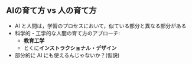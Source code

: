 ##  AIの育て方 vs 人の育て方

* AI と人間は，学習のプロセスにおいて，似ている部分と異なる部分がある
* 科学的・工学的な人間の育て方のアプローチ: 
  * **教育工学**
  * とくに**インストラクショナル・デザイン**
* 部分的に AI にも使えるんじゃないか？(仮説)
